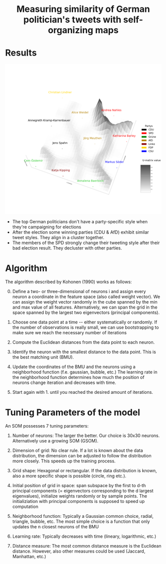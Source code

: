 # <p align='center'>Measuring similarity of German politician's tweets with self-organizing maps</p>

# Results

<p align="center">
<img src="https://github.com/clarahoffmann/SOM/blob/master/postmodel3d.png" />
</p>

* The top German politicians don't have a party-specific style when they're campaigning for elections
* After the election some winning parties (CDU \& AfD) exhibit similar tweet styles. They align in a cluster together.
* The members of the SPD strongly change their tweeting style after their bad election result. They decluster with other parties.

# Algorithm
The algorithm described by Kohonen (1990) works as follows:

0. Define a two- or three-dimensional of neurons i and assign every neuron a coordinate in the feature space (also called weight vector). We can assign the weight vector randomly in the cube spanned by the min and max value of all features. Alternatively, we can span the grid in the space spanned by the largest two eigenvectors (principal components).

1. Choose one data point at a time -- either systematically or randomly. If the number of observations is really small, we can use bootstrapping to make sure we reach the necessary number of iterations

2. Compute the Euclidean distances from the data point to each neuron.

3. Identify the neuron with the smallest distance to the data point. This is the best matching unit (BMU).

4. Update the coordinates of the BMU and the neurons using a neighborhood function (f.e. gaussian, bubble, etc.)
The learning rate in the neighborhood function determines how much the position of neurons change iteration and decreases with time. 

5. Start again with 1. until you reached the desired amount of iterations. 

# Tuning Parameters of the model

An SOM possesses 7 tuning parameters:

1. Number of neurons: The larger the better. Our choice is 30x30 neurons. Alternatively use a growing SOM (GSOM).

2. Dimension of grid: No clear rule. If a lot is known about the data distribution, the dimension can be adjusted to follow the distribution more closely. This speeds up the training process.

3. Grid shape: Hexagonal or rectangular. If the data distribution is known, also a more specific shape is possible (circle, ring etc.).

4. Initial position of grid in space: span subspace by the first to d-th principal components (= eigenvectors corresponding to the d largest eigenvalues), initialize weights randomly or by sample points. The initializiation with principal components is supposed to speed up computation

5. Neighborhood function: Typically a Gaussian common choice, radial, triangle, bubble, etc. The most simple choice is a function that only updates the n closest neurons of the BMU

6. Learning rate: Typically decreases with time (lineary, logarithmic, etc.) 

7. Distance measure: The most common distance measure is the Euclidean distance. However, also other measures could be used (Jaccard, Manhattan, etc.)
